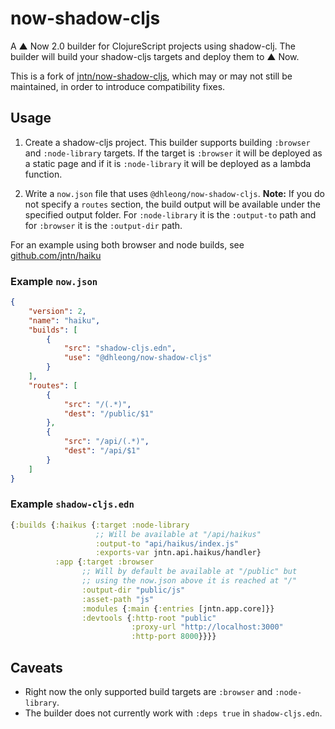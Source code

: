 # now-shadow-cljs

A ▲ Now 2.0 builder for ClojureScript projects using shadow-clj. The builder will build your shadow-cljs targets and deploy them to ▲ Now.

This is a fork of
[jntn/now-shadow-cljs](https://github.com/jntn/now-shadow-cljs), which may or
may not still be maintained, in order to introduce compatibility fixes.

## Usage

1. Create a shadow-cljs project. This builder supports building `:browser` and `:node-library` targets. If the target is `:browser` it will be deployed as a static page and if it is `:node-library` it will be deployed as a lambda function.

2. Write a `now.json` file that uses `@dhleong/now-shadow-cljs`. **Note:** If you do not specify a `routes` section, the build output will be available under the specified output folder. For `:node-library` it is the `:output-to` path and for `:browser` it is the `:output-dir` path.

For an example using both browser and node builds, see [github.com/jntn/haiku](https://github.com/jntn/haiku)

### Example `now.json`
``` json
{
    "version": 2,
    "name": "haiku",
    "builds": [
        {
            "src": "shadow-cljs.edn",
            "use": "@dhleong/now-shadow-cljs"
        }
    ],
    "routes": [
        {
            "src": "/(.*)",
            "dest": "/public/$1"
        },
        {
            "src": "/api/(.*)",
            "dest": "/api/$1"
        }
    ]
}
```

### Example `shadow-cljs.edn`
``` clojure
{:builds {:haikus {:target :node-library
                   ;; Will be available at "/api/haikus"
                   :output-to "api/haikus/index.js"
                   :exports-var jntn.api.haikus/handler}
          :app {:target :browser
                ;; Will by default be available at "/public" but
                ;; using the now.json above it is reached at "/"
                :output-dir "public/js"
                :asset-path "js"
                :modules {:main {:entries [jntn.app.core]}}
                :devtools {:http-root "public"
                           :proxy-url "http://localhost:3000"
                           :http-port 8000}}}}
```


## Caveats
* Right now the only supported build targets are `:browser` and `:node-library`.
* The builder does not currently work with `:deps true` in `shadow-cljs.edn`.
